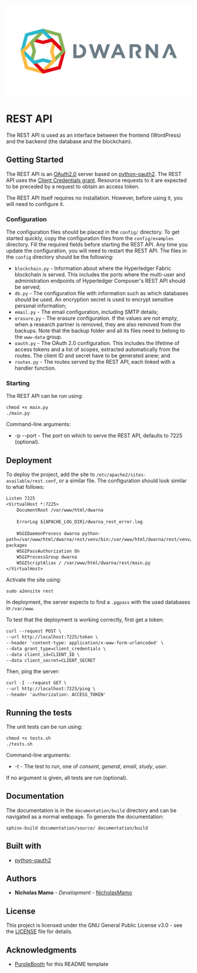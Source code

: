 ![](https://github.com/NicholasMamo/dwarna/raw/master/assets/logo.png "Dwarna Logo")

# REST API

The REST API is used as an interface between the frontend (WordPress) and the backend (the database and the blockchain).

## Getting Started

The REST API is an [OAuth2.0](https://tools.ietf.org/html/rfc6749) server based on [python-oauth2](https://github.com/wndhydrnt/python-oauth2).
The REST API uses the [Client Credentials grant](https://tools.ietf.org/html/rfc6749#section-1.3.4).
Resource requests to it are expected to be preceded by a request to obtain an access token.

The REST API itself requires no installation.
However, before using it, you will need to configure it.

### Configuration

The configuration files should be placed in the `config/` directory.
To get started quickly, copy the configuration files from the `config/examples` directory.
Fill the required fields before starting the REST API.
Any time you update the configuration, you will need to restart the REST API.
The files in the `config` directory should be the following:

- `blockchain.py` - Information about where the Hyperledger Fabric blockchain is served.
					This includes the ports where the multi-user and administration endpoints of Hyperledger Composer's REST API should be served;
- `db.py`         -	The configuration file with information such as which databases should be used.
					An encryption secret is used to encrypt sensitive personal information;
- `email.py`      -	The email configuration, including SMTP details;
- `erasure.py`    -	The erasure configuration.
					If the values are not empty, when a research partner is removed, they are also removed from the backups.
					Note that the backup folder and all its files need to belong to the `www-data` group.
- `oauth.py`      -	The OAuth 2.0 configuration.
 					This includes the lifetime of access tokens and a list of scopes, extracted automatically from the routes.
					The client ID and secret have to be generated anew; and
- `routes.py`     -	The routes served by the REST API, each linked with a handler function.

### Starting

The REST API can be run using:

 	chmod +x main.py
	./main.py

Command-line arguments:

* -p --port - The port on which to serve the REST API, defaults to 7225 (optional).

## Deployment

To deploy the project, add the site to `/etc/apache2/sites-available/rest.conf`, or a similar file.
The configuration should look similar to what follows:

```
Listen 7225
<VirtualHost *:7225>
    DocumentRoot /var/www/html/dwarna

    ErrorLog ${APACHE_LOG_DIR}/dwarna_rest_error.log

    WSGIDaemonProcess dwarna python-path=/var/www/html/dwarna/rest/venv/bin:/var/www/html/dwarna/rest/venv/lib/python3.7/site-packages
    WSGIPassAuthorization On
    WSGIProcessGroup dwarna
    WSGIScriptAlias / /var/www/html/dwarna/rest/main.py
</VirtualHost>
```

Activate the site using:

    sudo a2ensite rest

In deployment, the server expects to find a `.pgpass` with the used databases in `/var/www`.

To test that the deployment is working correctly, first get a token:

	curl --request POST \
	--url http://localhost:7225/token \
	--header 'content-type: application/x-www-form-urlencoded' \
	--data grant_type=client_credentials \
	--data client_id=CLIENT_ID \
	--data client_secret=CLIENT_SECRET

Then, ping the server:

	curl -I --request GET \
	--url http://localhost:7225/ping \
	--header 'authorization: ACCESS_TOKEN'

## Running the tests

The unit tests can be run using:

 	chmod +x tests.sh
	./tests.sh

Command-line arguments:

* -t - The test to run, one of _consent_, _general_, _email_, _study_, _user_.

If no argument is given, all tests are run (optional).

## Documentation

The documentation is in the `documentation/build` directory and can be navigated as a normal webpage.
To generate the documentation:

	sphinx-build documentation/source/ documentation/build

## Built with

* [python-oauth2](https://github.com/wndhydrnt/python-oauth2)

## Authors

* **Nicholas Mamo** - *Development* - [NicholasMamo](https://github.com/NicholasMamo)

## License

This project is licensed under the GNU General Public License v3.0 - see the [LICENSE](LICENSE) file for details.

## Acknowledgments

* [PurpleBooth](https://gist.github.com/PurpleBooth/109311bb0361f32d87a2) for this README template
